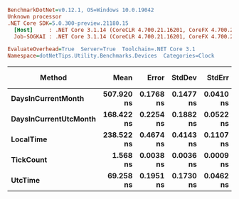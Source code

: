 ``` ini

BenchmarkDotNet=v0.12.1, OS=Windows 10.0.19042
Unknown processor
.NET Core SDK=5.0.300-preview.21180.15
  [Host]     : .NET Core 3.1.14 (CoreCLR 4.700.21.16201, CoreFX 4.700.21.16208), X64 RyuJIT
  Job-SOGKAI : .NET Core 3.1.14 (CoreCLR 4.700.21.16201, CoreFX 4.700.21.16208), X64 RyuJIT

EvaluateOverhead=True  Server=True  Toolchain=.NET Core 3.1  
Namespace=dotNetTips.Utility.Benchmarks.Devices  Categories=Clock  

```
|                Method |       Mean |     Error |    StdDev |    StdErr |        Min |         Q1 |     Median |         Q3 |        Max |          Op/s | CI99.9% Margin | Iterations | Kurtosis | MValue | Skewness | Rank | LogicalGroup | Baseline | Code Size | Gen 0 | Gen 1 | Gen 2 | Allocated |
|---------------------- |-----------:|----------:|----------:|----------:|-----------:|-----------:|-----------:|-----------:|-----------:|--------------:|---------------:|-----------:|---------:|-------:|---------:|-----:|------------- |--------- |----------:|------:|------:|------:|----------:|
|    **DaysInCurrentMonth** | **507.920 ns** | **0.1768 ns** | **0.1477 ns** | **0.0410 ns** | **507.678 ns** | **507.852 ns** | **507.928 ns** | **508.013 ns** | **508.134 ns** |   **1,968,815.7** |      **0.1768 ns** |      **13.00** |    **1.663** |  **2.000** |  **-0.2445** |    **5** |            ***** |       **No** |      **90 B** |     **-** |     **-** |     **-** |         **-** |
| **DaysInCurrentUtcMonth** | **168.422 ns** | **0.2254 ns** | **0.1882 ns** | **0.0522 ns** | **168.083 ns** | **168.303 ns** | **168.367 ns** | **168.544 ns** | **168.771 ns** |   **5,937,481.3** |      **0.2254 ns** |      **13.00** |    **2.039** |  **2.000** |   **0.1026** |    **3** |            ***** |       **No** |      **90 B** |     **-** |     **-** |     **-** |         **-** |
|             **LocalTime** | **238.522 ns** | **0.4674 ns** | **0.4143 ns** | **0.1107 ns** | **237.776 ns** | **238.224 ns** | **238.515 ns** | **238.658 ns** | **239.370 ns** |   **4,192,483.1** |      **0.4674 ns** |      **14.00** |    **2.594** |  **2.000** |   **0.3988** |    **4** |            ***** |       **No** |     **669 B** |     **-** |     **-** |     **-** |         **-** |
|             **TickCount** |   **1.568 ns** | **0.0038 ns** | **0.0036 ns** | **0.0009 ns** |   **1.560 ns** |   **1.566 ns** |   **1.569 ns** |   **1.570 ns** |   **1.574 ns** | **637,677,849.2** |      **0.0038 ns** |      **15.00** |    **2.555** |  **2.000** |  **-0.4425** |    **1** |            ***** |       **No** |      **13 B** |     **-** |     **-** |     **-** |         **-** |
|               **UtcTime** |  **69.258 ns** | **0.1951 ns** | **0.1730 ns** | **0.0462 ns** |  **68.986 ns** |  **69.166 ns** |  **69.222 ns** |  **69.370 ns** |  **69.631 ns** |  **14,438,687.1** |      **0.1951 ns** |      **14.00** |    **2.389** |  **2.000** |   **0.4487** |    **2** |            ***** |       **No** |     **115 B** |     **-** |     **-** |     **-** |         **-** |
